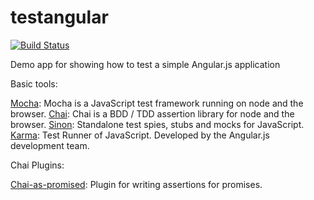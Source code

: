 testangular
===========

[![Build Status](https://travis-ci.org/bigpandaio/testangular.png?branch=master)](https://travis-ci.org/bigpandaio/testangular) 

Demo app for showing how to test a simple Angular.js application

Basic tools:

[Mocha](http://visionmedia.github.io/mocha/): Mocha is a JavaScript test framework running on node and the browser.
[Chai](http://chaijs.com/): Chai is a BDD / TDD assertion library for node and the browser.
[Sinon](http://sinonjs.org/): Standalone test spies, stubs and mocks for JavaScript.
[Karma](http://karma-runner.github.io/0.10/index.html): Test Runner of JavaScript. Developed by the Angular.js development team.

Chai Plugins:

[Chai-as-promised](http://chaijs.com/plugins/chai-as-promised): Plugin for writing assertions for promises.




